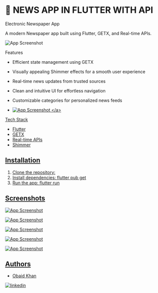 
# 📑 NEWS APP IN FLUTTER WITH API

Electronic Newspaper App

A modern Newspaper app built using Flutter, GETX, and Real-time APIs.

![App Screenshot](https://blogger.googleusercontent.com/img/b/R29vZ2xl/AVvXsEja3Gq5yyA6sfI6sQuwMtnK6fGXFa_5MHg84TibT3m8TZX1dF0_dkBXU-Pg7W8GnjrXFEwEft-LKNBJCqXtJshd7jPa0DoKmqLWvGxwFhJFBahzNtTwbPmNAqBIb-Cv3jfv_XGEu26w_8E7TV49Om9ccrb4GM3rXwb0f9Ya8iDpmNpt-fX5akaQrWHwYK-t/s1200/original-9fe85e055fd415f42a21ee56f9dbe2e0.png)

Features

- Efficient state management using GETX
- Visually appealing Shimmer effects for a smooth user experience
- Real-time news updates from trusted sources
- Clean and intuitive UI for effortless navigation
- Customizable categories for personalized news feeds

- <a href> ![App Screenshot]([https://blogger.googleusercontent.com/img/b/R29vZ2xl/AVvXsEja3Gq5yyA6sfI6sQuwMtnK6fGXFa_5MHg84TibT3m8TZX1dF0_dkBXU-Pg7W8GnjrXFEwEft-LKNBJCqXtJshd7jPa0DoKmqLWvGxwFhJFBahzNtTwbPmNAqBIb-Cv3jfv_XGEu26w_8E7TV49Om9ccrb4GM3rXwb0f9Ya8iDpmNpt-fX5akaQrWHwYK-t/s1200/original-9fe85e055fd415f42a21ee56f9dbe2e0.png](https://blogger.googleusercontent.com/img/b/R29vZ2xl/AVvXsEhsk-UtQCqvtxwpmzEBY5nZpJ3sff5Om6T97npx-YBQuahApNfNm8J77G85EKc6Ci4m2BfP9Ql9q9Ws5LjoYtbcLzAcMNat7MsVooIW3jKnk-KdT-E8VNLPm2zBu4jfzO-pdh1YtwMiPDpfIliABc9yC9n3fQK7LoqOEdBxwDkeaHszxM-DRfKlyXH4ckhF/s885/68747470733a2f2f626c6f676765722e676f6f676c6575736572636f6e74656e742e636f6d2f696d672f622f523239765a32786c2f415676587345693856486a734673374f465a4e6c746445784347336e55572d6e6b68503666574f374f6a676e2d386f765a6d75346a5962334a537863636b4d74756d6b6430.png)) </a>

Tech Stack
- Flutter
- GETX
- Real-time APIs
- Shimmer


## Installation

1. Clone the repository: 
2. Install dependencies: flutter pub get
3. Run the app: flutter run

    
## Screenshots
![App Screenshot](https://blogger.googleusercontent.com/img/b/R29vZ2xl/AVvXsEjGZykcc9TgvLE6vpSiTZ0shZiXqROhQ24CwJDWBlNaO3GG0gjLQ_u0Gu9XT-wbv86cehT8TPHT1Q2h5bfkZfsWoC8vbiU71hz4jsp4QcLjGejWbNn_YnZReY2ZTHSl-RP1CO-ISrExlRrYLLMSz_2AuADDWf-is9ihtPJ_l4m1YTYkb9F-TKCsOKLbCgo0/s1441/1.png)

![App Screenshot](https://blogger.googleusercontent.com/img/b/R29vZ2xl/AVvXsEjlpZ67FCz214iL3YS2nhVKWHhutIJ-D7-G3Yon9yiGSE2tpgwb1x2L7bJcXpML_pCrPomocz3XS5mqf7YCH8gwH7I3jXwELm-l3kArNqMrLFgTkYkkXxNdu5sPFsH5OsdiBrWdizA0uBnR8i_PARE08LTskwqhAhFhRbEDiyYEXc0N77cuLsFfcalpdhCd/s1441/2.png)

![App Screenshot](https://blogger.googleusercontent.com/img/b/R29vZ2xl/AVvXsEj8f7JRaQK1a5fMJUxbDu8XFDOSEEMcrGuHVieGd2eR108XIhZ2wvSPtD1I-ik9Tob1jn8I8J-axV9aLbl_kvbaAH-yw4cLlKPGT2L5-_OZWU3dGQSiA68g31eBPgeoJVAz8-A8C8BM9fQhRFDhtu_wHdBElFKemb1QOHspo0FDClGssomjBfll4jXArIjv/s1438/3.png)

![App Screenshot](https://blogger.googleusercontent.com/img/b/R29vZ2xl/AVvXsEgRld5AOBz1tx0YiGaA_6WnlnPmLqNlvFdDMWCDd8vhgFP68zNlAlTgPt5AS3borz5bdjDZAKI68CqQptybFQlkel-qaK-yC8Chz1MW2WmdbpOBgsr0qImdKl-9SYtxXjU8qhIFAAAaC8Ji-BfqOa2A94jf1b-O5JSDb_MNPG_lf3341cP5Y9f-kn8byjVy/s1425/6.png)

![App Screenshot](https://blogger.googleusercontent.com/img/b/R29vZ2xl/AVvXsEgNq8lR5V4zanws8s5qmK9piqaY-IxVIM90cbfRHkGlqvUK0iqd0z1NqtqRHdamG7JwR2jz6uwtcbEcVI5vQDSUVXlt8ZW2Axrn9lm6fo4gFqIapoyYZtO68Zr5YS0mMBhsKgG5dmQuq-UzvX5H-DeSG8-XK-RFyBttLy1J-2JBRTRGT_tPw-R3cMNT6c66/s1362/7.png)
## Authors

- [Obaid Khan](https://github.com/obaid993)



[![linkedin](https://img.shields.io/badge/linkedin-0A66C2?style=for-the-badge&logo=linkedin&logoColor=white)](https://www.linkedin.com/in/obaid-khan-3036741ba/)


